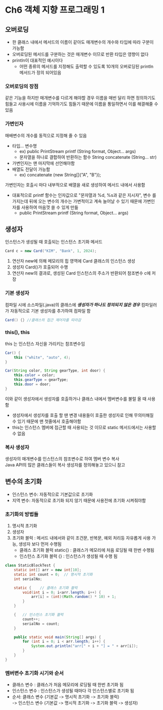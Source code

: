 # Ch6 객체 지향 프로그래밍 1

## 오버로딩
- 한 클래스 내에서 메서드의 이름이 같아도 매개변수의 개수와 타입에 따라 구분이 가능함
- 오버로딩된 메서드를 구분하는 것은 매개변수 이므로 반환 타입은 영향이 없다
- println이 대표적인 예시이다
  - 어떤 종류의 메서드를 지정해도 출력할 수 있도록 10개의 오버로딩된 println 메서드가 정의 되어있음

### 오버로딩의 장점
같은 기능을 하지만 매개변수를 다르게 해야할 경우 이름을 매번 달리 하면 정의하기도 힘들고 사용시에 이름을 기억하기도 힘들기 때문에 이름을 통일하면서 이를 해결해줄 수 있음

### 가변인자
매배변수의 개수를 동적으로 지정해 줄 수 있음
- 타입... 변수명
  - ex) public PrintStream printf (String format, Object... args)
  - 문자열을 하나로 결합하여 반환하는 함수 String concatenate (String... str)
- 가변인자는 맨 마지막에 선언해야함
- 배열도 전달이 가능함  
  - ex) concatenate (new String[]{"A", "B"});

가변인자는 호출시 마다 내부적으로 배열을 새로 생성하여 메서드 내에서 사용함
- 대표적으로 printf 함수는 인자값으로 "문자열과 %d, %s과 같은 지시자", 변수 를 가지는데 뒤에 오는 변수의 개수는 가변적이고 계속 늘어날 수 있기 때문에 가변인자를 사용하여 마음껏 쓸 수 있게 만듦
    - public PrintStream printf (String format, Object... args)

## 생성자

인스턴스가 생성될 때 호출되는 인스턴스 초기화 메서드  
```java
Card c = new Card("KIM", "Bank", 1, 2024);
```
1. 연산자 new에 의해 메모리의 힙 영역에 Card 클래스의 인스턴스 생성
2. 생성자 Card()가 호출되어 수행
3. 연산자 new의 결과로, 생성된 Card 인스턴스의 주소가 반환되어 참조변수 c에 저장

### 기본 생성자
컴파일 시에 소스파일(.java)의 클래스에 ***생성자가 하나도 정의되지 않은 경우*** 컴파일러가 자동적으로 기본 생성자를 추가하여 컴파일 함
```java
Card() {} //클래스의 접근 제어자를 따라감
```

### this(), this
this 는 인스턴스 자신을 가리키는 참조변수임
```java
Car() {
    this ("white", "auto", 4);
}

Car(String color, String gearType, int door) {
    this.color = color;
    this.gearType = gearType;
    this.door = door;
}
```
이와 같이 생성자에서 생성자를 호출하거나 클래스 내에서 멤버변수를 불럴 올 때 사용함
- 생성자에서 생성자를 호출 할 땐 변경 내용들이 호출한 생성자로 인해 무의미해질 수 있기 때문에 맨 첫줄에서 호출해야함
- this는 인스턴스 멤버에 접근할 때 사용되는 것 이므로 static 메서드에서는 사용할 수 없음

### 복사 생성자
생성자의 매개변수를 인스턴스의 참조변수로 하여 멤버 변수 복사  
Java API의 많은 클래스들이 복사 생성자를 정의해놓고 있으니 참고

## 변수의 초기화
- 인스턴스 변수: 자동적으로 기본값으로 초기화
- 지역 변수: 자동적으로 초기화 되지 않기 때문에 사용전에 초기화 시켜줘야함
  
### 초기화의 방법들
1. 명시적 초기화
2. 생성자
3. 초기화 블럭 : 메서드 내에서와 같이 조건문, 반복문, 예외 처리등 자유롭게 사용 가능, 생성자 보다 먼저 수행됨
    - 클래스 초기화 블럭 static{} : 클래스가 메모리에 처음 로딩될 때 한번 수행됨
    - 인스턴스 초기화 블럭 {} : 인스턴스가 생성될 때 수행 됨
```java
class StaticBlockTest {
    static int[] arr = new int[10];
    static int count = 0;  // 명시적 초기화
    int serialNo;

    static {    // 클래스 초기화 블럭
        void(int i = 0; i<arr.length; i++) {
            arr[i] = (int)(Math.random() * 10) + 1;
        }
    }

    {   // 인스턴스 초기화 블럭
        count++;
        serialNo = count;
    }

    public static void main(String[] args) {
        for (int i = 0; i < arr.length; i++) {
            System.out.println("arr[" + i + "] = " + arr[i]);
        }
    }
}
```

### 멤버변수 초기화 시기와 순서
- 클래스 변수 : 클래스가 처음 메모리에 로딩될 때 한번 초기화 됨
- 인스턴스 변수 : 인스턴스가 생성될 때마다 각 인스턴스별로 초기화 됨
- 순서: 클래스 변수 (기본값 -> 명시적 초기화 -> 초기화 블럭)   
-> 인스턴스 변수 (기본값 -> 명시적 초기화 -> 초기화 블럭 -> 생성자)

